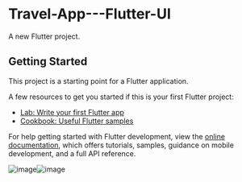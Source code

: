 # Travel-App---Flutter-UI


A new Flutter project.

## Getting Started

This project is a starting point for a Flutter application.

A few resources to get you started if this is your first Flutter project:

- [Lab: Write your first Flutter app](https://docs.flutter.dev/get-started/codelab)
- [Cookbook: Useful Flutter samples](https://docs.flutter.dev/cookbook)

For help getting started with Flutter development, view the
[online documentation](https://docs.flutter.dev/), which offers tutorials,
samples, guidance on mobile development, and a full API reference.

![image](https://user-images.githubusercontent.com/77704981/207233150-4e90dfc5-9c0f-4d5d-b681-ff362e4028bf.png)![image](https://user-images.githubusercontent.com/77704981/207233271-283d8c7e-d397-40d6-93ff-856665324160.png)


